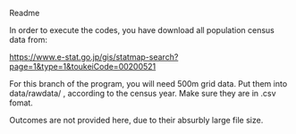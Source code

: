 Readme

In order to execute the codes, you have download all population census data from:

https://www.e-stat.go.jp/gis/statmap-search?page=1&type=1&toukeiCode=00200521

For this branch of the program, you will need 500m grid data.
Put them into data/rawdata/ , according to the census year.
Make sure they are in .csv fomat.

Outcomes are not provided here, due to their absurbly large file size.
